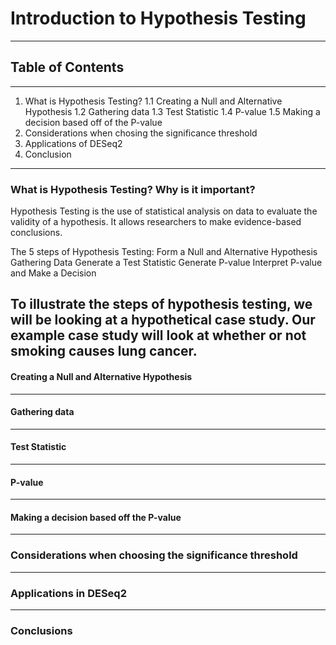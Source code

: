 # Introduction to Hypothesis Testing
---
## Table of Contents
---
1. What is Hypothesis Testing?
    1.1 Creating a Null and Alternative Hypothesis
    1.2 Gathering data
    1.3 Test Statistic
    1.4 P-value
    1.5 Making a decision based off of the P-value
2. Considerations when chosing the significance threshold
3. Applications of DESeq2
4. Conclusion
---
### What is Hypothesis Testing? Why is it important?

Hypothesis Testing is the use of statistical analysis on data to evaluate the validity of a hypothesis. It allows researchers to make evidence-based conclusions. 

The 5 steps of Hypothesis Testing:
    Form a Null and Alternative Hypothesis
    Gathering Data
    Generate a Test Statistic
    Generate P-value
    Interpret P-value and Make a Decision 

To illustrate the steps of hypothesis testing, we will be looking at a hypothetical case study. Our example case study will look at whether or not smoking causes lung cancer. 
---

#### Creating a Null and Alternative Hypothesis

---

#### Gathering data

---

#### Test Statistic
---

#### P-value

---

#### Making a decision based off the P-value

---

### Considerations when choosing the significance threshold

---

### Applications in DESeq2

---

### Conclusions


